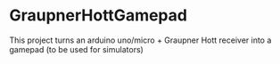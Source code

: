 # GraupnerHottGamepad
This project turns an arduino uno/micro + Graupner Hott receiver into a gamepad (to be used for simulators)
